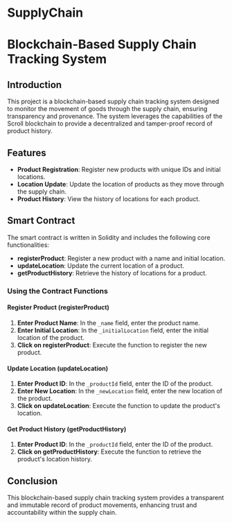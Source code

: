 # SupplyChain
# Blockchain-Based Supply Chain Tracking System

## Introduction

This project is a blockchain-based supply chain tracking system designed to monitor the movement of goods through the supply chain, ensuring transparency and provenance. The system leverages the capabilities of the Scroll blockchain to provide a decentralized and tamper-proof record of product history.

## Features

- **Product Registration**: Register new products with unique IDs and initial locations.
- **Location Update**: Update the location of products as they move through the supply chain.
- **Product History**: View the history of locations for each product.

## Smart Contract

The smart contract is written in Solidity and includes the following core functionalities:

- **registerProduct**: Register a new product with a name and initial location.
- **updateLocation**: Update the current location of a product.
- **getProductHistory**: Retrieve the history of locations for a product.

### Using the Contract Functions

#### Register Product (registerProduct)

1. **Enter Product Name**: In the `_name` field, enter the product name.
2. **Enter Initial Location**: In the `_initialLocation` field, enter the initial location of the product.
3. **Click on registerProduct**: Execute the function to register the new product.

#### Update Location (updateLocation)

1. **Enter Product ID**: In the `_productId` field, enter the ID of the product.
2. **Enter New Location**: In the `_newLocation` field, enter the new location of the product.
3. **Click on updateLocation**: Execute the function to update the product's location.

#### Get Product History (getProductHistory)

1. **Enter Product ID**: In the `_productId` field, enter the ID of the product.
2. **Click on getProductHistory**: Execute the function to retrieve the product's location history.

## Conclusion

This blockchain-based supply chain tracking system provides a transparent and immutable record of product movements, enhancing trust and accountability within the supply chain. 
